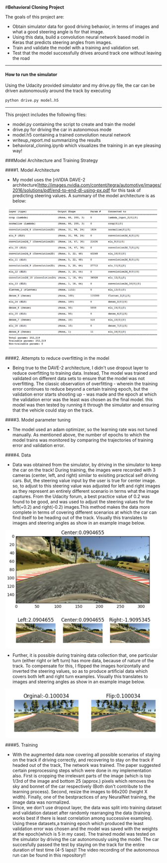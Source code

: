 
#**Behavioral Cloning Project**

The goals of this project are:
* Obtain simulator data for good driving behavior, in terms of images and what a good steering angle is for that image. 
* Using this data, build a convolution neural network based model in Keras that predicts steering angles from images.
* Train and validate the model with a training and validation set.
* Test that the model successfully drives around track one without leaving the road


[//]: # (Image References)

[image1]: ./images/model_architecture.png  "Model Architecture"


---

#### How to run the simulator
Using the Udacity provided simulator and my drive.py file, the car can be driven autonomously around the track by executing 
```sh
python drive.py model.h5
```

---

This project includes the following files:
* model.py containing the script to create and train the model
* drive.py for driving the car in autonomous mode
* model.h5 containing a trained convolution neural network 
* writeup_report.md summarizing the results
* behavioral_cloning.ipynb which visualizes the training in an eye pleasing way!


###Model Architecture and Training Strategy

####1. Model Architecture

* My model uses the [nVIDIA DAVE-2 architecture]http://images.nvidia.com/content/tegra/automotive/images/2016/solutions/pdf/end-to-end-dl-using-px.pdf for this task of predicting steering values. A summary of the model architecture is as below:

![alt text][image1]

####2. Attempts to reduce overfitting in the model

* Being true to the DAVE-2 architecture, I didn't use dropout layer to reduce overfitting to training data. Instead, The model was trained and validated on different data sets to ensure that the model was not overfitting. The classic observation of overfitting - wherein the training error continues to reduce beyond a certain training epoch, but the validation error starts shooting up - was made and the epoch at which the validation error was the least was chosen as the final model. this model was then tested by running it through the simulator and ensuring that the vehicle could stay on the track.

####3. Model parameter tuning

* The model used an adam optimizer, so the learning rate was not tuned manually. As mentioned above, the number of epochs to which the model trains was monitored by comparing the trajectories of training error and validation error.

####4. Data

* Data was obtained from the simulator, by driving in the simulator to keep the car on the track! During training, the images were recorded with 3 cameras (center, left, and right) similar to exisiting practical self driving cars. But, the steering value input by the user is true for center image. so, to adjust to this steering value was adjusted for left and right images as they represent an entirely different scenario in terms what the image captures. From the Udacity forum, a best practice value of 0.2 was found to be good, and was used to adjust the steering values for the left(+0.2) and right(-0.2) images.This method makes the data more complete in terms of covering different scenarios at which the car can find itself to be heading out of the track. Visually this translates to images and steering angles as show in an example image below.

<img src= "./images/Left_Right_Steer_Adjustment.png"  width="540" align="middle" >

* Further, it is possible during training data collection that, one particular turn (either right or left turn) has more data, because of nature of the track. To compensate for this, I flipped the images horizontally and inverted the steering values, so as to produce artificial data which covers both left and right turn examples. Visually this translates to images and steering angles as show in an example image below.

<img src= "./images/Flip_image_Steer_adjustement.png"  width="540" align="middle" >


####5. Training

* With the augmented data now covering all possible scenarios of staying on the track if driving correctly, and recovering to stay on the track if headed out of the track, The network was trained. The paper suggested certain preprocessing steps which were done in my implementation also. First is cropping the irrelevant parts of the image (which is top 1/3rd of the image and bottom 25 (approx.) pixels which removes the sky and bonnet of the car respectively (Both don't contribute to the learning process). Second, resize the images to 66x200 (height X width). Finally, one of the bestpractices of any NeuralNet training, the image data was normalized.
* Since, we don't use dropout layer, the data was split into training dataset and validation dataset after randomly rearranging the data (training works best if there is least correlation among successive examples). Using these datasets,a training epoch which produced the least validation error was chosen and the model was saved with the weights at the epoch(which is 5 in my case). The trained model was tested on the simulator by driving the car autonomously using the model. The car succesfully passed the test by staying on the track for the entire duration of test time (4-5 laps)! The video recording of the autonomous run can be found in this repository!!

